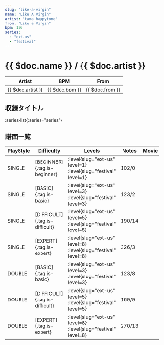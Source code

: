 ```yaml
---
slug: "like-a-virgin"
name: "Like A Virgin"
artist: "tama_happytone"
from: "Like a Virgin"
bpm: 126
series:
  - "ext-us"
  - "festival"
---
```


# {{ $doc.name }} / {{ $doc.artist }}

|Artist|BPM|From|
|------|---|----|
|{{ $doc.artist }}|{{ $doc.bpm }}|{{ $doc.from }}|

## 収録タイトル

:series-list{:series="series"}

## 譜面一覧

|PlayStyle|Difficulty|Levels|Notes|Movie|
|---------|----------|------|-----|-----|
|SINGLE|[BEGINNER]{.tag.is-beginner}|<div class="field is-grouped is-grouped-multiline"> :level{slug="ext-us" level=1} :level{slug="festival" level=1}</div>|102/0||
|SINGLE|[BASIC]{.tag.is-basic}|<div class="field is-grouped is-grouped-multiline"> :level{slug="ext-us" level=3} :level{slug="festival" level=3}</div>|123/2||
|SINGLE|[DIFFICULT]{.tag.is-difficult}|<div class="field is-grouped is-grouped-multiline"> :level{slug="ext-us" level=5} :level{slug="festival" level=5}</div>|190/14||
|SINGLE|[EXPERT]{.tag.is-expert}|<div class="field is-grouped is-grouped-multiline"> :level{slug="ext-us" level=8} :level{slug="festival" level=8}</div>|326/3||
|DOUBLE|[BASIC]{.tag.is-basic}|<div class="field is-grouped is-grouped-multiline"> :level{slug="ext-us" level=3} :level{slug="festival" level=3}</div>|123/8||
|DOUBLE|[DIFFICULT]{.tag.is-difficult}|<div class="field is-grouped is-grouped-multiline"> :level{slug="ext-us" level=5} :level{slug="festival" level=5}</div>|169/9||
|DOUBLE|[EXPERT]{.tag.is-expert}|<div class="field is-grouped is-grouped-multiline"> :level{slug="ext-us" level=8} :level{slug="festival" level=8}</div>|270/13||
